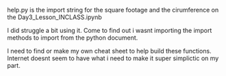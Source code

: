 help.py is the import string for the square footage and the cirumference on the Day3_Lesson_INCLASS.ipynb

I did struggle a bit using it. Come to find out i wasnt importing the import methods to import from the python document. 

I need to find or make my own cheat sheet to help build these functions. Internet doesnt seem to have what i need to make it super simplictic on my part. 
